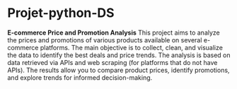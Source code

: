 # Projet-python-DS

**E-commerce Price and Promotion Analysis**
This project aims to analyze the prices and promotions of various products available on several e-commerce platforms. The main objective is to collect, clean, and visualize the data to identify the best deals and price trends.
The analysis is based on data retrieved via APIs and web scraping (for platforms that do not have APIs). The results allow you to compare product prices, identify promotions, and explore trends for informed decision-making.
